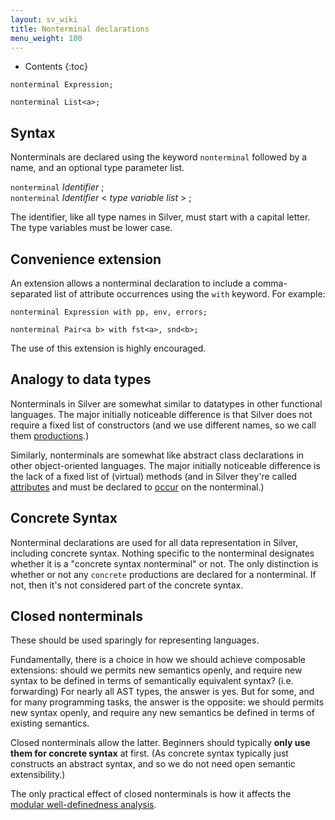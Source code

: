 ```yaml
---
layout: sv_wiki
title: Nonterminal declarations
menu_weight: 100
---
```


* Contents
{:toc}

```
nonterminal Expression;

nonterminal List<a>;
```

## Syntax

Nonterminals are declared using the keyword `nonterminal` followed by a name, and an optional type parameter list.

`nonterminal` _Identifier_ ; <br />
`nonterminal` _Identifier_ < _type variable list_ > ;

The identifier, like all type names in Silver, must start with a capital letter.  The type variables must be lower case.

## Convenience extension

An extension allows a nonterminal declaration to include a comma-separated list of attribute occurrences using the `with` keyword.  For example:

```
nonterminal Expression with pp, env, errors;

nonterminal Pair<a b> with fst<a>, snd<b>;
```

The use of this extension is highly encouraged.

## Analogy to data types

Nonterminals in Silver are somewhat similar to datatypes in other functional languages. The major initially noticeable difference is that Silver does not require a fixed list of constructors (and we use different names, so we call them [productions](/silver/ref/decl/productions/).)

Similarly, nonterminals are somewhat like abstract class declarations in other object-oriented languages. The major initially noticeable difference is the lack of a fixed list of (virtual) methods (and in Silver they're called [attributes](/silver/ref/decl/attributes/) and must be declared to [occur](/silver/ref/decl/occurs/) on the nonterminal.)

## Concrete Syntax

Nonterminal declarations are used for all data representation in Silver, including concrete syntax.  Nothing specific to the nonterminal designates whether it is a "concrete syntax nonterminal" or not.  The only distinction is whether or not any `concrete` productions are declared for a nonterminal.  If not, then it's not considered part of the concrete syntax.

## Closed nonterminals

These should be used sparingly for representing languages.

Fundamentally, there is a choice in how we should achieve composable extensions: should we permits new semantics openly, and require new syntax to be defined in terms of semantically equivalent syntax? (i.e. forwarding) For nearly all AST types, the answer is yes. But for some, and for many programming tasks, the answer is the opposite: we should permits new syntax openly, and require any new semantics be defined in terms of existing semantics.

Closed nonterminals allow the latter. Beginners should typically **only use them for concrete syntax** at first. (As concrete syntax typically just constructs an abstract syntax, and so we do not need open semantic extensibility.)

The only practical effect of closed nonterminals is how it affects the [modular well-definedness analysis](/silver/concepts/modular-well-definedness/).
